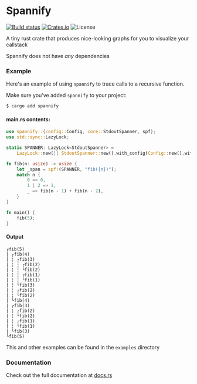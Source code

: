 # Spannify

[![Build status][actions-badge]][actions]
[![Crates.io][version-badge]][crates.io]
![License][license-badge]

[actions-badge]: https://github.com/mikeyQwn/spannify/actions/workflows/ci.yml/badge.svg
[actions]: https://github.com/mikeyQwn/spannify/actions?query=branch%3Amaster
[version-badge]: https://img.shields.io/crates/v/spannify.svg
[crates.io]: https://crates.io/crates/spannify
[license-badge]: https://img.shields.io/github/license/mikeyQwn/spannify.svg

A tiny rust crate that produces nice-looking graphs for you to visualize your callstack

Spannify does not have _any_ dependencies

### Example

Here's an example of using `spannify` to trace calls to a recursive function.

Make sure you've added `spannify` to your project:

```sh
$ cargo add spannify
```

#### main.rs contents:

```rust
use spannify::{config::Config, core::StdoutSpanner, spf};
use std::sync::LazyLock;

static SPANNER: LazyLock<StdoutSpanner> =
    LazyLock::new(|| StdoutSpanner::new().with_config(Config::new().with_skip(1)));

fn fib(n: usize) -> usize {
    let _span = spf!(SPANNER, "fib({n})");
    match n {
        0 => 0,
        1 | 2 => 1,
        _ => fib(n - 1) + fib(n - 2),
    }
}

fn main() {
    fib(5);
}
```

#### Output

```text
┌fib(5)
| ┌fib(4)
| ¦ ┌fib(3)
| ¦ ┆ ┌fib(2)
| ¦ ┆ └fib(2)
| ¦ ┆ ┌fib(1)
| ¦ ┆ └fib(1)
| ¦ └fib(3)
| ¦ ┌fib(2)
| ¦ └fib(2)
| └fib(4)
| ┌fib(3)
| ¦ ┌fib(2)
| ¦ └fib(2)
| ¦ ┌fib(1)
| ¦ └fib(1)
| └fib(3)
└fib(5)
```

This and other examples can be found in the `examples` directory

### Documentation

Check out the full documentation at [docs.rs](https://docs.rs/spannify/latest/spannify/)
